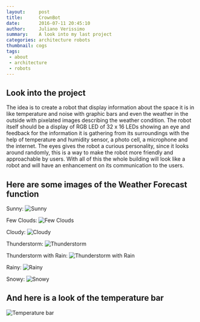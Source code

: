```yaml
---
layout:     post
title:      CrownBot
date:       2016-07-11 20:45:10
author:	    Juliano Verissimo
summary:    A look into my last project
categories: architecture robots
thumbnail: cogs
tags:
 - about
 - architecture
 - robots
---
```


## Look into the project
The idea is to create a robot that display information about the space it is in like temperature and noise with graphic bars 
and even the weather in the outside with pixelated images describing the weather condition. The robot itself should be a display 
of RGB LED of 32 x 16 LEDs showing an eye and feedback for the information it is gathering from its surroundings with the help of 
temperature and humidity sensor, a photo cell, a microphone and the internet. The eyes gives the robot a curious personality, 
since it looks around randomly, this is a way to make the robot more friendly and approachable by users. With all of this the whole 
building will look like a robot and will have an enhancement on its communication to the users.

## Here are some images of the Weather Forecast function

Sunny:
![Sunny](/images/sun.JPG)

Few Clouds:
![Few Clouds](/images/cloud2.JPG)

Cloudy:
![Cloudy](/images/cloud.JPG)

Thunderstorm:
![Thunderstorm](/images/thunder.JPG)

Thunderstorm with Rain:
![Thunderstorm with Rain](/images/thunder2.JPG)

Rainy:
![Rainy](/images/rain.JPG)

Snowy:
![Snowy](/images/snow.JPG)

## And here is a look of the temperature bar

![Temperature bar](/images/temp.JPG)
